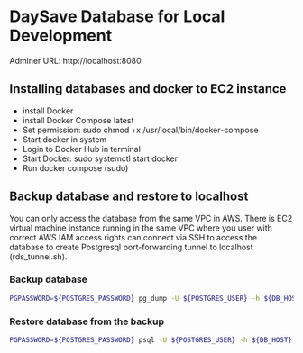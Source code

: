 # DaySave Database for Local Development

Adminer URL: http://localhost:8080

## Installing databases and docker to EC2 instance

* install Docker
* install Docker Compose latest
* Set permission: sudo chmod +x /usr/local/bin/docker-compose
* Start docker in system
* Login to Docker Hub in terminal
* Start Docker: sudo systemctl start docker
* Run docker compose (sudo)


## Backup database and restore to localhost

You can only access the database from the same VPC in AWS. There is EC2 virtual machine instance running in the same VPC where you user with correct AWS IAM access rights can connect via SSH to access the database to create Postgresql port-forwarding tunnel to localhost (rds_tunnel.sh).

### Backup database
``` bash
PGPASSWORD=${POSTGRES_PASSWORD} pg_dump -U ${POSTGRES_USER} -h ${DB_HOST} db > db_backup_$(date +%Y-%m-%d_%H-%M-%S).sql
```

### Restore database from the backup
``` bash
PGPASSWORD=${POSTGRES_PASSWORD} psql -U ${POSTGRES_USER} -h ${DB_HOST} db < db_backup_2024-04-29_16-35-07.sql
```
